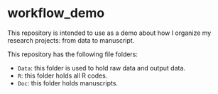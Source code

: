 # workflow_demo
This repository is intended to use as a demo about how I organize my research projects: from data to manuscript.

This repository has the following file folders:

- `Data`: this folder is used to hold raw data and output data.
- `R`: this folder holds all R codes.
- `Doc`: this folder holds manuscripts.
